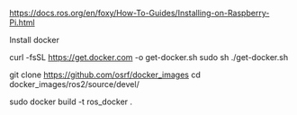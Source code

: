 https://docs.ros.org/en/foxy/How-To-Guides/Installing-on-Raspberry-Pi.html

Install docker

curl -fsSL https://get.docker.com -o get-docker.sh
sudo sh ./get-docker.sh

git clone https://github.com/osrf/docker_images
cd docker_images/ros2/source/devel/

sudo docker build -t ros_docker .
